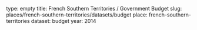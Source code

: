 type: empty
title: French Southern Territories / Government Budget
slug: places/french-southern-territories/datasets/budget
place: french-southern-territories
dataset: budget
year: 2014

